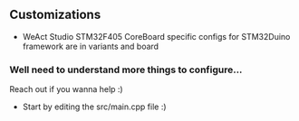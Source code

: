 ## Customizations
- WeAct Studio STM32F405 CoreBoard specific configs for STM32Duino framework are in variants and board


### Well need to understand more things to configure...
Reach out if you wanna help :)

- Start by editing the src/main.cpp file :)